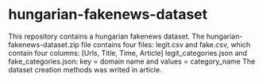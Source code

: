 # hungarian-fakenews-dataset
This repository contains a hungarian fakenews dataset.
The hungarian-fakenews-dataset.zip file contains four files:
  legit.csv and fake.csv, which contain four columns: [Urls, Title, Time, Article]
  legit_categories.json and fake_categories.json: key = domain name and values = category_name
The dataset creation methods was writed in  article.
